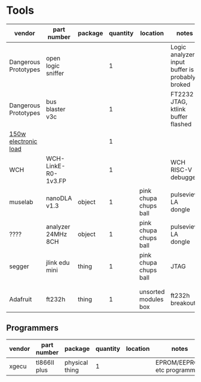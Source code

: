 # Tools

| vendor                           | part number        | package    | quantity     | location              | notes                                           | source  | 
|----------------------------------|--------------------|------------|--------------|-----------------------|-------------------------------------------------|---------|
| Dangerous Prototypes             | open logic sniffer |            | 1            |                       | Logic analyzer, input buffer is probably broked |         |
| Dangerous Prototypes             | bus blaster v3c    |            | 1            |                       | FT2232 JTAG, ktlink buffer flashed              |         |
| [150w electronic load][150wload] |                    |            | 1            |                       |                                                 |         |
| WCH                              | WCH-LinkE-R0-1v3.FP|            | 1            |                       | WCH RISC-V debugger                             |         |
| muselab                          | nanoDLA v1.3       | object     | 1            | pink chupa chups ball | pulseview LA dongle                             |         |
| ????                             | analyzer 24MHz 8CH | object     | 1            | pink chupa chups ball | pulseview LA dongle                             |         |
| segger                           | jlink edu mini     | thing      | 1            | pink chupa chups ball | JTAG                                            |         |
|                                  |                    |            |              |                       |                                                 |         |
|                                  |                    |            |              |                       |                                                 |         |
| Adafruit                         | ft232h             | thing      | 1            | unsorted modules box  | ft232h breakout                                 | akizuki |

[150wload]: https://www.diymore.cc/products/150w-ldm-digital-electronic-load-discharge-capacity-tester-usb-voltmeter-ammeter?_pos=3&_sid=4049f80b9&_ss=r "150w load"

## Programmers

| vendor                           | part number        | package        | quantity     | location              | notes                                           | source  | 
|----------------------------------|--------------------|----------------|--------------|-----------------------|-------------------------------------------------|---------|
| xgecu                            | tl866II plus       | physical thing | 1            |                       | EPROM/EEPROM etc programmer                     |         |
